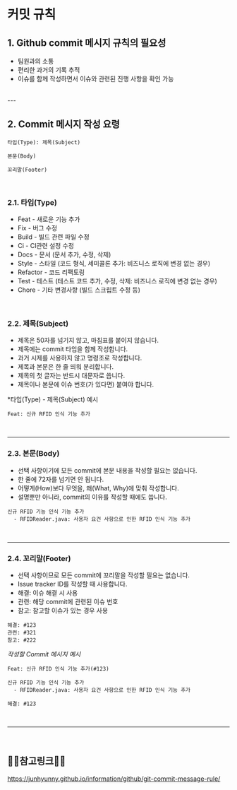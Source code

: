 # 커밋 규칙

## 1. Github commit 메시지 규칙의 필요성

* 팀원과의 소통
* 편리한 과거의 기록 추적
* 이슈를 함께 작성하면서 이슈와 관련된 진행 사항을 확인 가능

<br>
---

## 2. Commit 메시지 작성 요령

```
타입(Type): 제목(Subject)

본문(Body)

꼬리말(Footer)
```

<br>

### 2.1. 타입(Type)
* Feat - 새로운 기능 추가
* Fix - 버그 수정
* Build - 빌드 관련 파일 수정
* Ci - CI관련 설정 수정
* Docs - 문서 (문서 추가, 수정, 삭제)
* Style - 스타일 (코드 형식, 세미콜론 추가: 비즈니스 로직에 변경 없는 경우)
* Refactor - 코드 리팩토링
* Test - 테스트 (테스트 코드 추가, 수정, 삭제: 비즈니스 로직에 변경 없는 경우)
* Chore - 기타 변경사항 (빌드 스크립트 수정 등)

<br>

### 2.2. 제목(Subject)
* 제목은 50자를 넘기지 않고, 마침표를 붙이지 않습니다.
* 제목에는 commit 타입을 함께 작성합니다.
* 과거 시제를 사용하지 않고 명령조로 작성합니다.
* 제목과 본문은 한 줄 띄워 분리합니다.
* 제목의 첫 글자는 반드시 대문자로 씁니다.
* 제목이나 본문에 이슈 번호(가 있다면) 붙여야 합니다.

*타입(Type) - 제목(Subject) 예시

`Feat: 신규 RFID 인식 기능 추가`

<br>

---

### 2.3. 본문(Body)
* 선택 사항이기에 모든 commit에 본문 내용을 작성할 필요는 없습니다.
* 한 줄에 72자를 넘기면 안 됩니다.
* 어떻게(How)보다 무엇을, 왜(What, Why)에 맞춰 작성합니다.
* 설명뿐만 아니라, commit의 이유를 작성할 때에도 씁니다.

```
신규 RFID 기능 인식 기능 추가
  - RFIDReader.java: 사용자 요건 사항으로 인한 RFID 인식 기능 추가
```

<br>

---

### 2.4. 꼬리말(Footer)
* 선택 사항이므로 모든 commit에 꼬리말을 작성할 필요는 없습니다.
* Issue tracker ID를 작성할 때 사용합니다.
* 해결: 이슈 해결 시 사용
* 관련: 해당 commit에 관련된 이슈 번호
* 참고: 참고할 이슈가 있는 경우 사용

```
해결: #123
관련: #321
참고: #222
```

*작성할 Commit 메시지 예시*
```
Feat: 신규 RFID 인식 기능 추가(#123)

신규 RFID 기능 인식 기능 추가
  - RFIDReader.java: 사용자 요건 사항으로 인한 RFID 인식 기능 추가

해결: #123
```

<br>

---

<br>

🙇‍♂️참고링크🙇‍♀️
---
https://junhyunny.github.io/information/github/git-commit-message-rule/
